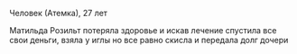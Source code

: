Человек (Атемка), 27 лет

Матильда Розильт потеряла здоровье и искав лечение спустила все свои деньги, взяла у иглы но все равно скисла и передала долг дочери 
